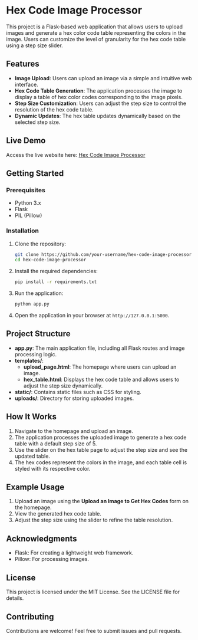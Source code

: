 # Hex Code Image Processor

This project is a Flask-based web application that allows users to upload images and generate a hex color code table representing the colors in the image. Users can customize the level of granularity for the hex code table using a step size slider.

## Features

- **Image Upload**: Users can upload an image via a simple and intuitive web interface.
- **Hex Code Table Generation**: The application processes the image to display a table of hex color codes corresponding to the image pixels.
- **Step Size Customization**: Users can adjust the step size to control the resolution of the hex code table.
- **Dynamic Updates**: The hex table updates dynamically based on the selected step size.

## Live Demo

Access the live website here: [Hex Code Image Processor](https://hex-code-image.onrender.com/)&#8203;

## Getting Started

### Prerequisites

- Python 3.x
- Flask
- PIL (Pillow)

### Installation

1. Clone the repository:

    ```bash
    git clone https://github.com/your-username/hex-code-image-processor.git
    cd hex-code-image-processor
    ```

2. Install the required dependencies:

    ```bash
    pip install -r requirements.txt
    ```

3. Run the application:

    ```bash
    python app.py
    ```

4. Open the application in your browser at `http://127.0.0.1:5000`.

## Project Structure

- **app.py**: The main application file, including all Flask routes and image processing logic&#8203;.
- **templates/**:
  - **upload_page.html**: The homepage where users can upload an image&#8203;.
  - **hex_table.html**: Displays the hex code table and allows users to adjust the step size dynamically&#8203;.
- **static/**: Contains static files such as CSS for styling.
- **uploads/**: Directory for storing uploaded images.

## How It Works

1. Navigate to the homepage and upload an image.
2. The application processes the uploaded image to generate a hex code table with a default step size of 5.
3. Use the slider on the hex table page to adjust the step size and see the updated table.
4. The hex codes represent the colors in the image, and each table cell is styled with its respective color.

## Example Usage

1. Upload an image using the **Upload an Image to Get Hex Codes** form on the homepage.
2. View the generated hex code table.
3. Adjust the step size using the slider to refine the table resolution.

## Acknowledgments

- Flask: For creating a lightweight web framework.
- Pillow: For processing images.

## License

This project is licensed under the MIT License. See the LICENSE file for details.

## Contributing

Contributions are welcome! Feel free to submit issues and pull requests.

